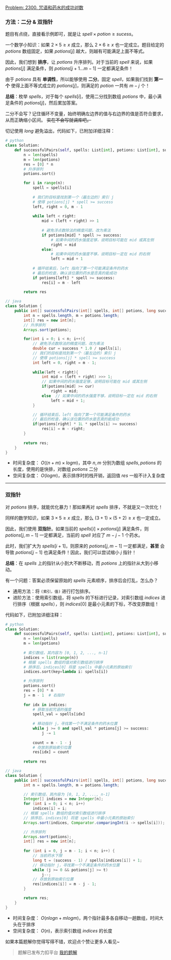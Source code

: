 [Problem: 2300. 咒语和药水的成功对数](https://leetcode.cn/problems/successful-pairs-of-spells-and-potions/description/)

### 方法：二分 & 双指针

题目有点绕，直接看示例即可，就是让 $spell\times potion \geq sucess$。

一个数学小知识：如果 $2\times 5\geq x$ 成立，那么 $2\times 6\geq x$ 也一定成立。题目给定的 $potions$ 数组固定，如果 $potions[j]$ 越大，则越有可能满足上面不等式。

因此，我们想到 **排序**，让 $potions$ 升序排列。对于当前的 $spell$ 来说，如果 $potions[j]$ 满足条件，则 $potions[j+1...m-1]$ 一定都满足条件！

由于 $potions$ 具有 **单调性**，所以能够使用 **二分**。固定 $spell$，如果我们找到 **第一个** 使得上面不等式成立的 $potions[j]$，则满足的 $potion$ 一共有 $m-j$ 个！

**总结**：枚举 $spells$，对于每个 $spells[i]$，使用二分找到数组 $potions$ 中，最小满足条件的 $potions[j]$，然后累加答案。

二分不会写？记住循环不变量，始终明确左边界的值与右边界的值是否符合要求，从而正确缩小区间。 ~~实在不会写就调库吧。~~

切记使用 $long$ 避免溢出，代码如下，已附加详细注释：

```Python
# python
class Solution:
    def successfulPairs(self, spells: List[int], potions: List[int], success: int) -> List[int]:
        n = len(spells)
        m = len(potions)
        res = [0] * n
        # 升序排列
        potions.sort()

        for i in range(n):
            spell = spells[i]
            
            # 我们的目标是找到第一个（最左边的）索引 j
            # 使得 potions[j] * spell >= success
            left, right = 0, m - 1
            
            while left < right:
                mid = (left + right) >> 1
                
                # 避免浮点数除法的精度问题，改为乘法
                if potions[mid] * spell >= success:
                    # 如果中间的药水强度足够，说明目标可能在 mid 或其左侧
                    right = mid
                else:
                    # 如果中间的药水强度不够，说明目标一定在 mid 的右侧
                    left = mid + 1
            
            # 循环结束后，left 指向了第一个可能满足条件的药水
            # 最后的检查，确认该位置的药水是否真的能成功
            if potions[left] * spell >= success:
                res[i] = m - left
        
        return res
```

```Java
// java
class Solution {
    public int[] successfulPairs(int[] spells, int[] potions, long success) {
        int n = spells.length, m = potions.length;
        int[] res = new int[n];
        // 升序排列
        Arrays.sort(potions);

        for(int i = 0; i < n; i++){
            // 避免浮点数除法的精度问题，改为乘法
            double cur = success * 1.0 / spells[i];
            // 我们的目标是找到第一个（最左边的）索引 j
            // 使得 potions[j] * spell >= success
            int left = 0, right = m - 1;
            
            while(left < right){
                int mid = (left + right) >>> 1;
                // 如果中间的药水强度足够，说明目标可能在 mid 或其左侧
                if(potions[mid] >= cur)
                    right = mid;
                else  // 如果中间的药水强度不够，说明目标一定在 mid 的右侧
                    left = mid + 1;
            }

            // 循环结束后，left 指向了第一个可能满足条件的药水
            // 最后的检查，确认该位置的药水是否真的能成功
            if(potions[right] * 1L * spells[i] >= success)
                res[i] = m - right;
        }
        
        return res;
    }
}
```

- 时间复杂度： $O((n+m)\times logm)$，其中 $n,m$ 分别为数组 $spells,potions$ 的长度，使用的是快排，对数组 $potions$ 二分
- 空间复杂度： $O(logm)$，表示排序时的栈开销，返回值 $res$ 一般不计入复杂度

---

### 双指针

对 $potions$ 排序，就能优化暴力！那如果再对 $spells$ 排序，不就是又一次优化！

同样的数学知识，如果 $3\times 5\geq x$ 成立，那么 $(3+1)\times (5+2)\geq x$ 也一定成立。

因此，我们使用 **双指针**。如果当前的 $spells[i]\times potions[j]$ 满足条件，则 $potions[j,m-1]$ 一定都满足，当前的 $spell$ 对应了 $m-j-1$ 个药水。

此时，我们扩大为 $spells[i+1]$，则原来的 $potions[j,m-1]$ 一定都满足，**甚至** 会导致 $potions[j-1]$ 也满足条件！因此，我们可以尝试缩小 $j$ 指针！

**总结**：在 $spells$ 上的指针从小到大不断移动，而 $potions$ 上的指针从大到小移动。

有一个问题：答案必须保留原始的 $spells$ 元素顺序，排序后会打乱，怎么办？

- 通用方法：将 `(索引，值)` 进行打包排序。
- 进阶方法：使用索引数组，将 $spells$ 的下标进行记录，对索引数组 $indices$ 进行排序（根据 $spells$），则 $indices[0]$ 是最小元素的下标，不改变原数组！

代码如下，已附加详细注释：

```Python
# python
class Solution:
    def successfulPairs(self, spells: List[int], potions: List[int], success: int) -> List[int]:
        n = len(spells)
        m = len(potions)
        
        # 索引数组，其内容为 [0, 1, 2, ..., n-1]
        indices = list(range(n))
        # 根据 spells 数组的值对索引数组进行排序
        # 排序后，indices[0] 将是 spells 中最小元素的原始索引
        indices.sort(key=lambda i: spells[i])

        # 升序排列
        potions.sort()
        res = [0] * n
        j = m - 1  # 右指针
        
        for idx in indices:
            # 获取当前咒语的强度
            spell_val = spells[idx]
            
            # 移动指针 j，寻找第一个不满足条件的药水位置
            while j >= 0 and spell_val * potions[j] >= success:
                j -= 1
            
            count = m - 1 - j
            # 存放到原始索引位置
            res[idx] = count
            
        return res
```

```Java
// java
class Solution {
    public int[] successfulPairs(int[] spells, int[] potions, long success) {
        int n = spells.length, m = potions.length;

        // 索引数组，其内容为 [0, 1, 2, ..., n-1]
        Integer[] indices = new Integer[n];
        for (int i = 0; i < n; i++)
            indices[i] = i;
        // 根据 spells 数组的值对索引数组进行排序
        // 排序后，indices[0] 将是 spells 中最小元素的原始索引
        Arrays.sort(indices, Comparator.comparingInt(i -> spells[i]));

        // 升序排列
        Arrays.sort(potions);
        int[] res = new int[n];
        
        for (int i = 0, j = m - 1; i < n; i++) {
            // 当前药水下限
            long t = (success - 1) / spells[indices[i]] + 1;
            // 移动指针 j，寻找第一个不满足条件的药水位置
            while (j >= 0 && potions[j] >= t)
                j--;
            // 存放到原始索引位置
            res[indices[i]] = m - j - 1;
        }

        return res;
    }
}
```

- 时间复杂度： $O(nlogn+mlogm)$，两个指针最多各自移动一趟数组，时间大头在于排序
- 空间复杂度： $O(n)$，表示索引数组 $indices$ 的长度

如果本篇题解你觉得写得不错，欢迎点个赞让更多人看见~

> 题解已发布力扣平台 [我的题解](https://leetcode.cn/problems/successful-pairs-of-spells-and-potions/solutions/3800368/shuang-jie-pai-xu-er-fen-shuang-zhi-zhen-1ggl/)
